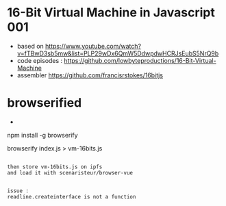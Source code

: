 # 16-Bit Virtual Machine in Javascript 001



- based on https://www.youtube.com/watch?v=fTBwD3sb5mw&list=PLP29wDx6QmW5DdwpdwHCRJsEubS5NrQ9b
- code episodes : https://github.com/lowbyteproductions/16-Bit-Virtual-Machine
- assembler https://github.com/francisrstokes/16bitjs


# browserified
- ```
npm install -g browserify

browserify index.js > vm-16bits.js
```

then store vm-16bits.js on ipfs
and load it with scenaristeur/browser-vue


issue :
readline.createinterface is not a function
